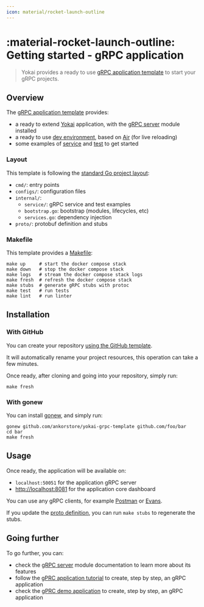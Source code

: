 ```yaml
---
icon: material/rocket-launch-outline
---
```


# :material-rocket-launch-outline: Getting started - gRPC application

> Yokai provides a ready to use [gRPC application template](https://github.com/ankorstore/yokai-grpc-template) to start your gRPC projects.

## Overview

The [gRPC application template](https://github.com/ankorstore/yokai-grpc-template) provides:

- a ready to extend [Yokai](https://github.com/ankorstore/yokai) application, with the [gRPC server](../modules/fxgrpcserver.md) module installed
- a ready to use [dev environment](https://github.com/ankorstore/yokai-grpc-template/blob/main/docker-compose.yaml), based on [Air](https://github.com/cosmtrek/air) (for live reloading)
- some examples of [service](https://github.com/ankorstore/yokai-grpc-template/blob/main/internal/service/example.go) and [test](https://github.com/ankorstore/yokai-grpc-template/blob/main/internal/service/example_test.go) to get started

### Layout

This template is following the [standard Go project layout](https://github.com/golang-standards/project-layout):

- `cmd/`: entry points
- `configs/`: configuration files
- `internal/`:
	- `service/`: gRPC service and test examples
	- `bootstrap.go`: bootstrap (modules, lifecycles, etc)
	- `services.go`: dependency injection
- `proto/`: protobuf definition and stubs

### Makefile

This template provides a [Makefile](https://github.com/ankorstore/yokai-grpc-template/blob/main/Makefile):

```
make up     # start the docker compose stack
make down   # stop the docker compose stack
make logs   # stream the docker compose stack logs
make fresh  # refresh the docker compose stack
make stubs  # generate gRPC stubs with protoc
make test   # run tests
make lint   # run linter
```

## Installation

### With GitHub

You can create your repository [using the GitHub template](https://github.com/new?template_name=yokai-grpc-template&template_owner=ankorstore).

It will automatically rename your project resources, this operation can take a few minutes.

Once ready, after cloning and going into your repository, simply run:

```shell
make fresh
```

### With gonew

You can install [gonew](https://go.dev/blog/gonew), and simply run:

```shell
gonew github.com/ankorstore/yokai-grpc-template github.com/foo/bar
cd bar
make fresh
```

## Usage

Once ready, the application will be available on:

- `localhost:50051` for the application gRPC server
- [http://localhost:8081](http://localhost:8081) for the application core dashboard

You can use any gRPC clients, for example [Postman](https://learning.postman.com/docs/sending-requests/grpc/grpc-request-interface/) or [Evans](https://github.com/ktr0731/evans).

If you update the [proto definition](https://github.com/ankorstore/yokai-grpc-template/blob/main/proto/example.proto), you can run `make stubs` to regenerate the stubs.

## Going further

To go further, you can:

- check the [gRPC server](../modules/fxgrpcserver.md) module documentation to learn more about its features
- follow the [gPRC application tutorial](../tutorials/grpc-application.md) to create, step by step, an gRPC application
- check the [gPRC demo application](../demos/grpc-application.md) to create, step by step, an gRPC application
